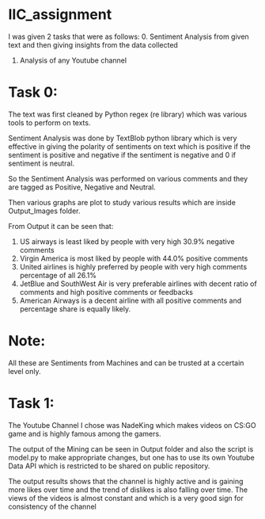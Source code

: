 # IIC_assignment

I was given 2 tasks that were as follows:
0. Sentiment Analysis from given text and then giving insights from the data collected
1. Analysis of any Youtube channel

# Task 0:
 
 The text was first cleaned by Python regex (re library) which was various tools to perform on texts.
 
 Sentiment Analysis was done by TextBlob python library which is very effective in giving the polarity of sentiments on text which is positive if the sentiment is positive and negative if the sentiment is negative and 0 if sentiment is neutral.
 
 So the Sentiment Analysis was performed on various comments and they are tagged as Positive, Negative and Neutral.
 
 Then various graphs are plot to study various results which are inside Output_Images folder.
 
 From Output it can be seen that:
 1. US airways is least liked by people with very high 30.9% negative comments
 2. Virgin America is most liked by people with 44.0% positive comments
 3. United airlines is highly preferred by people with very high comments percentage of all 26.1%
 4. JetBlue and SouthWest Air is very preferable airlines with decent ratio of comments and high positive comments or feedbacks
 5. American Airways is a decent airline with all positive comments and percentage share is equally likely.
 
# Note: 

All these are Sentiments from Machines and can be trusted at a ccertain level only.

# Task 1:

The Youtube Channel I chose was NadeKing which makes videos on CS:GO game and is highly famous among the gamers.

The output of the Mining can be seen in Output folder and also the script is model.py to make appropriate changes, but one has to use its own Youtube Data API which is restricted to be shared on public repository.

The output results shows that the channel is highly active and is gaining more likes over time and the trend of dislikes is also falling over time. The views of the videos is almost constant and which is a very good sign for consistency of the channel
